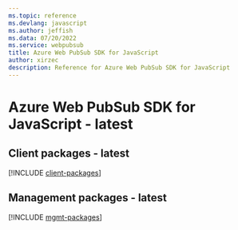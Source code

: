 ```yaml
---
ms.topic: reference
ms.devlang: javascript
ms.author: jeffish
ms.data: 07/20/2022
ms.service: webpubsub
title: Azure Web PubSub SDK for JavaScript
author: xirzec
description: Reference for Azure Web PubSub SDK for JavaScript
---
```

# Azure Web PubSub SDK for JavaScript - latest

## Client packages - latest
[!INCLUDE [client-packages](web-pubsub-client-index.md)]
## Management packages - latest
[!INCLUDE [mgmt-packages](web-pubsub-mgmt-index.md)]
